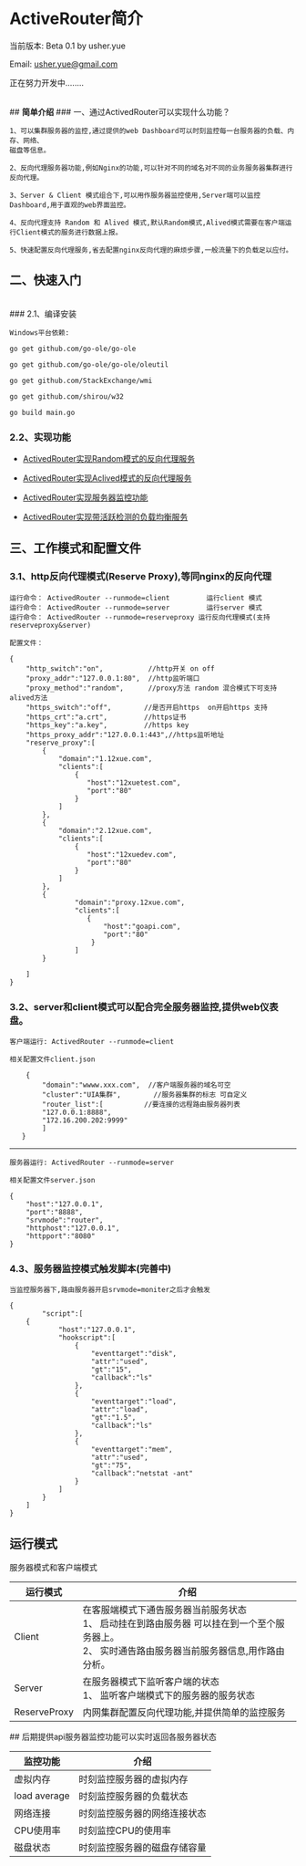#   ActiveRouter简介    　
当前版本: Beta 0.1	by usher.yue	

Email:   usher.yue@gmail.com		

正在努力开发中........
			
<br>
##  <b>简单介绍</b>		
### 一、通过ActivedRouter可以实现什么功能？		

	1、可以集群服务器的监控,通过提供的web Dashboard可以时刻监控每一台服务器的负载、内存、网络、
	磁盘等信息。
	      
	2、反向代理服务器功能,例如Nginx的功能,可以针对不同的域名对不同的业务服务器集群进行反向代理。
        
	3、Server & Client 模式组合下,可以用作服务器监控使用,Server端可以监控Dashboard,用于直观的web界面监控。
        
	4、反向代理支持 Random 和 Alived 模式,默认Random模式,Alived模式需要在客户端运行Client模式的服务进行数据上报。
        
	5、快速配置反向代理服务,省去配置nginx反向代理的麻烦步骤,一般流量下的负载足以应付。 
        
##  二、快速入门  
</br>
###  2.1、编译安装	  

	Windows平台依赖:  
	  
	go get github.com/go-ole/go-ole  
	
	go get github.com/go-ole/go-ole/oleutil  
	 
	go get github.com/StackExchange/wmi  
	  
    go get github.com/shirou/w32  
     
    go build main.go

###  2.2、实现功能	  

 *  [ActivedRouter实现Random模式的反向代理服务](www.xxx.com)  
 
 * [ActivedRouter实现Aclived模式的反向代理服务](www.xxx.com) 		
 *  [ActivedRouter实现服务器监控功能](www.xxx.com)
	
 *  [ActivedRouter实现带活跃检测的负载均衡服务](www.xxx.com)	
               
##  三、工作模式和配置文件

### 3.1、http反向代理模式(Reserve Proxy),等同nginx的反向代理

	运行命令： ActivedRouter --runmode=client	     运行client 模式
	运行命令： ActivedRouter --runmode=server	     运行server 模式
	运行命令： ActivedRouter --runmode=reserveproxy 运行反向代理模式(支持reserveproxy&server)		
`配置文件：`
        
 	{	
 		"http_switch":"on",           //http开关 on off
  		"proxy_addr":"127.0.0.1:80",  //http监听端口
		"proxy_method":"random",      //proxy方法 random 混合模式下可支持alived方法
		"https_switch":"off",        //是否开启https  on开启https 支持
		"https_crt":"a.crt",         //https证书
		"https_key":"a.key",         //https key
		"https_proxy_addr":"127.0.0.1:443",//https监听地址
		"reserve_proxy":[
			{
				"domain":"1.12xue.com",
				"clients":[
				    {
					   "host":"12xuetest.com",
					   "port":"80"	
			        }
				]
			},
			{
				"domain":"2.12xue.com",
				"clients":[
				    {
					   "host":"12xuedev.com",
					   "port":"80"	
			        }
				]
			},
			{
					"domain":"proxy.12xue.com",
					"clients":[
				 	   {
						   "host":"goapi.com",
						   "port":"80"	
		  		  	    }
					]
			}
		
		]
	}
	
### 3.2、server和client模式可以配合完全服务器监控,提供web仪表盘。
	客户端运行: ActivedRouter --runmode=client
`相关配置文件client.json`	

		{
			"domain":"wwww.xxx.com",  //客户端服务器的域名可空
			"cluster":"UIA集群",		  //服务器集群的标志 可自定义
			"router_list":[          //要连接的远程路由服务器列表
			"127.0.0.1:8888",
			"172.16.200.202:9999"
			]
	   }    
  
*** 
	服务器运行: ActivedRouter --runmode=server  

`相关配置文件server.json`	  

	{
		"host":"127.0.0.1",
		"port":"8888",
		"srvmode":"router",
		"httphost":"127.0.0.1",
		"httpport":"8080"
	}





### 4.3、服务器监控模式触发脚本(完善中)
`当监控服务器下,路由服务器开启srvmode=moniter之后才会触发`		

	{   
			"script":[
		{
				"host":"127.0.0.1",
				"hookscript":[
					{
						"eventtarget":"disk",
						"attr":"used",
						"gt":"15",
						"callback":"ls"
					},
					{
						"eventtarget":"load",
						"attr":"load",
						"gt":"1.5",
						"callback":"ls"
					},
					{
						"eventtarget":"mem",
						"attr":"used",
						"gt":"75",
						"callback":"netstat -ant"
					}
				]
			}
		]
	}
##  <b>运行模式</b>
服务器模式和客户端模式
<table >
   <thead>
     <tr>
        <th>运行模式</th>
        <th>介绍</th>
     </tr>
   </thead>
   <tbody>
    <tr>
      <td>
         Client
      </td>
      <td>
            在客服端模式下通告服务器当前服务状态 <br/>
            1、 启动挂在到路由服务器 可以挂在到一个至个服务器上。<br/>
            2、 实时通告路由服务器当前服务器信息,用作路由分析。
      </td>
    </tr>
      <tr>
      <td>
         Server
      </td>
      <td>
            在服务器模式下监听客户端的状态 <br/>
            1、 监听客户端模式下的服务器的服务状态
      </td>
    </tr>
	<tr>
      <td>
         ReserveProxy
      </td>
      <td>
         内网集群配置反向代理功能,并提供简单的监控服务
      </td>
    </tr>
   </tbody>
</table>    
##  后期提供api服务器监控功能可以实时返回各服务器状态  
<table >
   <thead>
     <tr>
        <th>监控功能</th>
        <th>介绍</th>
     </tr>
   </thead>
   <tbody>
    <tr>
      <td>
         虚拟内存
      </td>
      <td>
             时刻监控服务器的虚拟内存
      </td>
    </tr>
     <tr>
      <td>
         load average
      </td>
      <td>
             时刻监控服务器的负载状态
      </td>
    </tr>
    <tr>
      <td>
         网络连接
      </td>
      <td>
        时刻监控服务器的网络连接状态
      </td>
    </tr>
    <tr>
          <td>
         CPU使用率
      </td>
            <td>
         时刻监控CPU的使用率
      </td>
    </tr>
    <tr>
      <td>
         磁盘状态
      </td>
      <td>
        时刻监控服务器的磁盘存储容量
      </td>
    </tr>
   </tbody>
</table>
